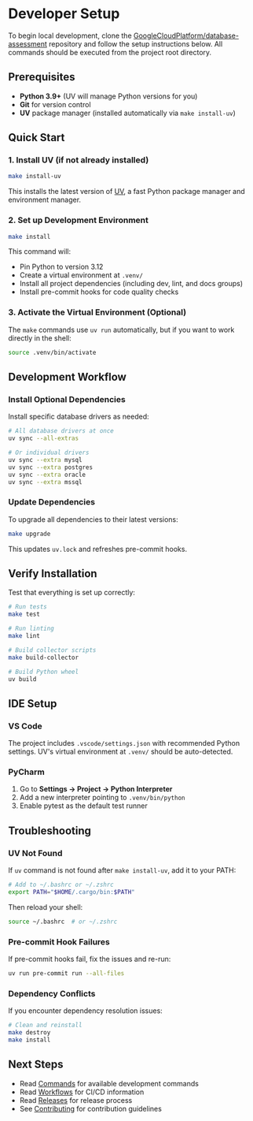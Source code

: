 # Developer Setup

To begin local development, clone the [GoogleCloudPlatform/database-assessment](https://github.com/GoogleCloudPlatform/database-assessment) repository and follow the setup instructions below. All commands should be executed from the project root directory.

## Prerequisites

- **Python 3.9+** (UV will manage Python versions for you)
- **Git** for version control
- **UV** package manager (installed automatically via `make install-uv`)

## Quick Start

### 1. Install UV (if not already installed)

```bash
make install-uv
```

This installs the latest version of [UV](https://github.com/astral-sh/uv), a fast Python package manager and environment manager.

### 2. Set up Development Environment

```bash
make install
```

This command will:
- Pin Python to version 3.12
- Create a virtual environment at `.venv/`
- Install all project dependencies (including dev, lint, and docs groups)
- Install pre-commit hooks for code quality checks

### 3. Activate the Virtual Environment (Optional)

The `make` commands use `uv run` automatically, but if you want to work directly in the shell:

```bash
source .venv/bin/activate
```

## Development Workflow

### Install Optional Dependencies

Install specific database drivers as needed:

```bash
# All database drivers at once
uv sync --all-extras

# Or individual drivers
uv sync --extra mysql
uv sync --extra postgres
uv sync --extra oracle
uv sync --extra mssql
```

### Update Dependencies

To upgrade all dependencies to their latest versions:

```bash
make upgrade
```

This updates `uv.lock` and refreshes pre-commit hooks.

## Verify Installation

Test that everything is set up correctly:

```bash
# Run tests
make test

# Run linting
make lint

# Build collector scripts
make build-collector

# Build Python wheel
uv build
```

## IDE Setup

### VS Code

The project includes `.vscode/settings.json` with recommended Python settings. UV's virtual environment at `.venv/` should be auto-detected.

### PyCharm

1. Go to **Settings → Project → Python Interpreter**
2. Add a new interpreter pointing to `.venv/bin/python`
3. Enable pytest as the default test runner

## Troubleshooting

### UV Not Found

If `uv` command is not found after `make install-uv`, add it to your PATH:

```bash
# Add to ~/.bashrc or ~/.zshrc
export PATH="$HOME/.cargo/bin:$PATH"
```

Then reload your shell:

```bash
source ~/.bashrc  # or ~/.zshrc
```

### Pre-commit Hook Failures

If pre-commit hooks fail, fix the issues and re-run:

```bash
uv run pre-commit run --all-files
```

### Dependency Conflicts

If you encounter dependency resolution issues:

```bash
# Clean and reinstall
make destroy
make install
```

## Next Steps

- Read [Commands](commands.md) for available development commands
- Read [Workflows](workflows.md) for CI/CD information
- Read [Releases](releases.md) for release process
- See [Contributing](../contributing.md) for contribution guidelines
